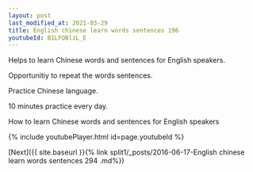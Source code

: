 ```yaml
---
layout: post
last_modified_at: 2021-03-29
title: English chinese learn words sentences 196 
youtubeId: B1LFOBlzL_E
---
```

 
 
Helps to learn Chinese words and sentences for English speakers.

Opportunitiy to repeat the words sentences. 

Practice Chinese language. 
 
10 minutes practice every day. 
 
How to learn Chinese words and sentences for English speakers 
 
{% include youtubePlayer.html id=page.youtubeId %}
 
 
[Next]({{ site.baseurl }}{% link  split1/_posts/2016-06-17-English chinese learn words sentences 294 .md%})
 
